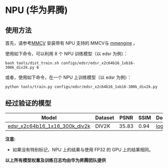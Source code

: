 # NPU (华为昇腾)

## 使用方法

首先，请参考[MMCV](https://mmcv.readthedocs.io/zh_CN/latest/get_started/build.html#npu-mmcv-full) 安装带有 NPU 支持的 MMCV与 [mmengine](https://mmengine.readthedocs.io/en/latest/get_started/installation.html#build-from-source) 。

使用如下命令，可以利用 8 个 NPU 训练模型（以 edsr 为例）：

```shell
bash tools/dist_train.sh configs/edsr/edsr_x2c64b16_1xb16-300k_div2k.py 8
```

或者，使用如下命令，在一个 NPU 上训练模型（以 edsr 为例）：

```shell
python tools/train.py configs/edsr/edsr_x2c64b16_1xb16-300k_div2k.py
```

## 经过验证的模型

|                                           Model                                            | Dataset | PSNR  | SSIM | Download                                                                                       |
| :----------------------------------------------------------------------------------------: | ------- | :---: | :--- | :--------------------------------------------------------------------------------------------- |
| [edsr_x2c64b16_1x16_300k_div2k](https://github.com/huaibovip/mmipt/blob/main/configs/edsr/edsr_x2c64b16_1xb16-300k_div2k.py) | DIV2K   | 35.83 | 0.94 | [log](https://download.openmmlab.com/mmediting/device/npu/edsr/edsr_x2c64b16_1xb16-300k_div2k.log) |

**注意:**

- 如果没有特别标记，NPU 上的结果与使用 FP32 的 GPU 上的结果相同。

**以上所有模型权重及训练日志均由华为昇腾团队提供**
